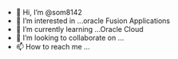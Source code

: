 - 👋 Hi, I’m @som8142
- 👀 I’m interested in ...oracle Fusion Applications
- 🌱 I’m currently learning ...Oracle Cloud
- 💞️ I’m looking to collaborate on ...
- 📫 How to reach me ...

<!---
som8142/som8142 is a ✨ special ✨ repository because its `README.md` (this file) appears on your GitHub profile.
You can click the Preview link to take a look at your changes.
--->
